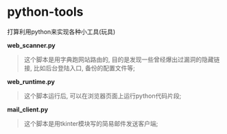 # python-tools
打算利用python来实现各种小工具(玩具)

**web_scanner.py**

> 这个脚本是用字典跑网站路由的, 目的是发现一些曾经爆出过漏洞的隐藏链接, 比如后台登陆入口, 备份的配置文件等;

**web_runtime.py**

> 这个脚本运行后, 可以在浏览器页面上运行python代码片段;

**mail_client.py**

> 这个脚本是用tkinter模块写的简易邮件发送客户端;

